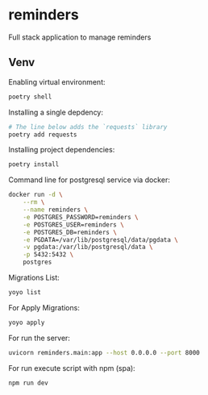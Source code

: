 # reminders

Full stack application to manage reminders

## Venv

Enabling virtual environment:

```sh
poetry shell
```

Installing a single depdency:

```sh
# The line below adds the `requests` library
poetry add requests
```

Installing project dependencies:

```sh
poetry install
```

Command line for postgresql service via docker:

```sh
docker run -d \
    --rm \
    --name reminders \
    -e POSTGRES_PASSWORD=reminders \
    -e POSTGRES_USER=reminders \
    -e POSTGRES_DB=reminders \
    -e PGDATA=/var/lib/postgresql/data/pgdata \
    -v pgdata:/var/lib/postgresql/data \
    -p 5432:5432 \
    postgres
```

Migrations List:

```sh
yoyo list
```

For Apply Migrations:

```sh
yoyo apply
```

For run the server:

```sh
uvicorn reminders.main:app --host 0.0.0.0 --port 8000
```

For run execute script with npm (spa):

```sh
npm run dev
```
